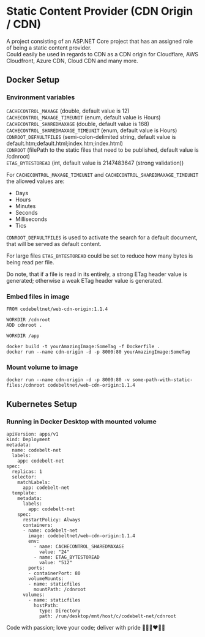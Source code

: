 # Static Content Provider (CDN Origin / CDN)

A project consisting of an ASP.NET Core project that has an assigned role of being a static content provider.\
Could easily be used in regards to CDN as a CDN origin for Cloudflare, AWS Cloudfront, Azure CDN, Cloud CDN and many more.

## Docker Setup

### Environment variables

`CACHECONTROL_MAXAGE` (double, default value is 12)\
`CACHECONTROL_MAXAGE_TIMEUNIT` (enum, default value is Hours)\
`CACHECONTROL_SHAREDMAXAGE` (double, default value is 168)\
`CACHECONTROL_SHAREDMAXAGE_TIMEUNIT` (enum, default value is Hours)\
`CDNROOT_DEFAULTFILES` (semi-colon-delimited string, default value is default.htm;default.html;index.htm;index.html)\
`CDNROOT` (filePath to the static files that need to be published, default value is /cdnroot)\
`ETAG_BYTESTOREAD` (int, default value is 2147483647 (strong validation))

For `CACHECONTROL_MAXAGE_TIMEUNIT` and `CACHECONTROL_SHAREDMAXAGE_TIMEUNIT` the allowed values are:

+ Days
+ Hours
+ Minutes
+ Seconds
+ Milliseconds
+ Tics

`CDNROOT_DEFAULTFILES` is used to activate the search for a default document, that will be served as default content.

For large files `ETAG_BYTESTOREAD` could be set to reduce how many bytes is being read per file. 

Do note, that if a file is read in its entirely, a strong ETag header value is generated; otherwise a weak ETag header value is generated.


### Embed files in image

```
FROM codebeltnet/web-cdn-origin:1.1.4

WORKDIR /cdnroot
ADD cdnroot .

WORKDIR /app
```
`docker build -t yourAmazingImage:SomeTag -f Dockerfile .`\
`docker run --name cdn-origin -d -p 8000:80 yourAmazingImage:SomeTag`

### Mount volume to image

`docker run --name cdn-origin -d -p 8000:80 -v some-path-with-static-files:/cdnroot codebeltnet/web-cdn-origin:1.1.4`

## Kubernetes Setup

### Running in Docker Desktop with mounted volume

```
apiVersion: apps/v1
kind: Deployment
metadata:
  name: codebelt-net
  labels:
    app: codebelt-net
spec:
  replicas: 1
  selector:
    matchLabels:
      app: codebelt-net
  template:
    metadata:
      labels:
        app: codebelt-net
    spec:
      restartPolicy: Always
      containers:
      - name: codebelt-net
        image: codebeltnet/web-cdn-origin:1.1.4
        env:
          - name: CACHECONTROL_SHAREDMAXAGE
            value: "24"
          - name: ETAG_BYTESTOREAD
            value: "512"
        ports:
        - containerPort: 80
        volumeMounts:
        - name: staticfiles
          mountPath: /cdnroot
      volumes:
        - name: staticfiles
          hostPath:
            type: Directory
            path: /run/desktop/mnt/host/c/codebelt-net/cdnroot
```
Code with passion; love your code; deliver with pride 👨‍💻️🔥❤️🚀🤘